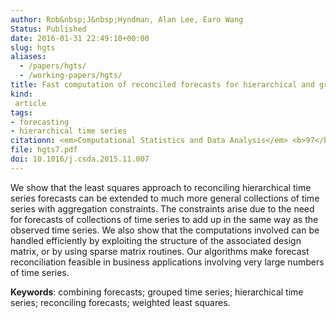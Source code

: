 ```yaml
---
author: Rob&nbsp;J&nbsp;Hyndman, Alan Lee, Earo Wang
Status: Published
date: 2016-01-31 22:49:10+00:00
slug: hgts
aliases:
  - /papers/hgts/
  - /working-papers/hgts/
title: Fast computation of reconciled forecasts for hierarchical and grouped time series
kind:
 article
tags:
- forecasting
- hierarchical time series
citationn: <em>Computational Statistics and Data Analysis</em> <b>97</b>, 16-32
file: hgts7.pdf
doi: 10.1016/j.csda.2015.11.007
---
```




We show that the least squares approach to reconciling hierarchical time series forecasts can be extended to much more general collections of time series with aggregation constraints. The constraints arise due to the need for forecasts of collections of time series to add up in the same way as the observed time series. We also show that the computations involved can be handled efficiently by exploiting the structure of the associated design matrix, or by using sparse matrix routines. Our algorithms make forecast reconciliation feasible in business applications involving very large numbers of time series.

**Keywords**: combining forecasts; grouped time series; hierarchical time series; reconciling forecasts; weighted least squares.

